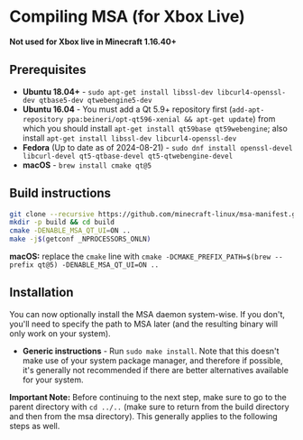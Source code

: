 # Compiling MSA (for Xbox Live)

**Not used for Xbox live in Minecraft 1.16.40+**

## Prerequisites

- **Ubuntu 18.04+** -
  `sudo apt-get install libssl-dev libcurl4-openssl-dev qtbase5-dev qtwebengine5-dev`
- **Ubuntu 16.04** - You must add a Qt 5.9+ repository first
  (`add-apt-repository ppa:beineri/opt-qt596-xenial && apt-get update`)
  from which you should install
  `apt-get install qt59base qt59webengine`; also install
  `apt-get install libssl-dev libcurl4-openssl-dev`
- **Fedora** (Up to date as of 2024-08-21) -
  `sudo dnf install openssl-devel libcurl-devel qt5-qtbase-devel qt5-qtwebengine-devel`
- **macOS** - `brew install cmake qt@5`

## Build instructions

``` bash
git clone --recursive https://github.com/minecraft-linux/msa-manifest.git msa && cd msa
mkdir -p build && cd build
cmake -DENABLE_MSA_QT_UI=ON ..
make -j$(getconf _NPROCESSORS_ONLN)
```

**macOS:** replace the `cmake` line with
`cmake -DCMAKE_PREFIX_PATH=$(brew --prefix qt@5) -DENABLE_MSA_QT_UI=ON ..`

## Installation

You can now optionally install the MSA daemon system-wise. If you don't,
you'll need to specify the path to MSA later (and the resulting binary
will only work on your system).

- **Generic instructions** - Run `sudo make install`. Note that this
  doesn't make use of your system package manager, and therefore if
  possible, it's generally not recommended if there are better
  alternatives available for your system.

**Important Note:** Before continuing to the next step, make sure to go
to the parent directory with `cd ../..` (make sure to return from the
build directory and then from the msa directory). This generally applies
to the following steps as well.
